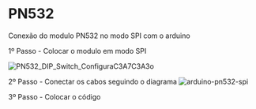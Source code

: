 # PN532
Conexão do modulo PN532 no modo SPI com o arduino

1º Passo - Colocar o modulo em modo SPI

![PN532_DIP_Switch_ConfiguraC3A7C3A3o](https://github.com/Ch1cro/PN532/assets/120192957/72cf1eb0-fc50-4465-8da6-5164898ceab2)

2º Passo - Conectar os cabos seguindo o diagrama
![arduino-pn532-spi](https://github.com/Ch1cro/PN532/assets/120192957/47e7b713-532b-4a47-9545-e093f4314587)

3º Passo - Colocar o código 
